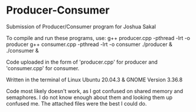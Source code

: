 # Producer-Consumer
Submission of Producer/Consumer program for Joshua Sakal

To compile and run these programs, use:
g++ producer.cpp -pthread -lrt -o producer
g++ consumer.cpp -pthread -lrt -o consumer
./producer & ./consumer &

Code uploaded in the form of 'producer.cpp' for producer
and 'consumer.cpp' for consumer.

Written in the terminal of Linux Ubuntu 20.04.3 & GNOME Version 3.36.8

Code most likely doesn't work, as I got confused on 
shared memory and semaphores. I do not know enough 
about them and looking them up confused me. The attached 
files were the best I could do.
